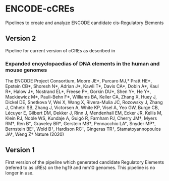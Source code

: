 # ENCODE-cCREs
Pipelines to create and analyze ENCODE candidate cis-Regulatory Elements

## Version 2
Pipeline for current version of cCREs as described in 

### Expanded encyclopaedias of DNA elements in the human and mouse genomes

The ENCODE Project Consortium, Moore JE*, Purcaro MJ,* Pratt HE*, Epstein CB*, Shoresh N*, Adrian J*, Kawli T*, Davis CA*, Dobin A*, Kaul R*, Halow J*, Nostrand EL*, Freese P*, Gorkin DU*, Shen Y*, He Y*, Mackiewicz M*, Pauli-Behn F*, Williams BA, Keller CA, Zhang X, Huey J, Dickel DE, Snetkova V, Wei X, Wang X, Rivera-Mulia JC, Rozowsky J, Zhang J, Chhetri SB, Zhang J, Victorsen A, White KP, Visel A, Yeo GW, Burge CB, Lécuyer E, Gilbert DM, Dekker J, Rinn J, Mendenhall EM, Ecker JR, Kellis M, Klein RJ, Noble WS, Kundaje A, Guigó R, Farnham PJ, Cherry JM†, Myers RM†, Ren B†, Graveley BR†, Gerstein MB†, Pennacchio LA†, Snyder MP†, Bernstein BE†, Wold B†, Hardison RC†, Gingeras TR†, Stamatoyannopoulos JA†, Weng Z†
Nature (2020)

## Version 1
First version of the pipeline which generated candidate Regulatory Elements (refered to as cREs) on the hg19 and mm10 genomes. This pipeline is no longer in use.
